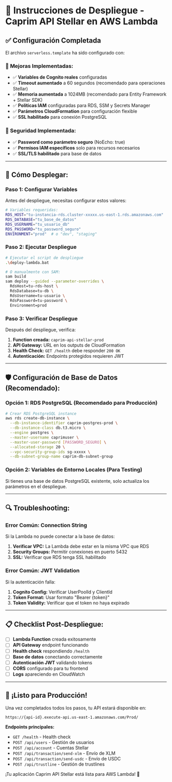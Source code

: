 # 🚀 Instrucciones de Despliegue - Caprim API Stellar en AWS Lambda

## ✅ Configuración Completada

El archivo `serverless.template` ha sido configurado con:

### 🔧 **Mejoras Implementadas:**
- ✅ **Variables de Cognito reales** configuradas
- ✅ **Timeout aumentado** a 60 segundos (recomendado para operaciones Stellar)
- ✅ **Memoria aumentada** a 1024MB (recomendado para Entity Framework + Stellar SDK)
- ✅ **Políticas IAM** configuradas para RDS, SSM y Secrets Manager
- ✅ **Parámetros CloudFormation** para configuración flexible
- ✅ **SSL habilitado** para conexión PostgreSQL

### 🔐 **Seguridad Implementada:**
- ✅ **Password como parámetro seguro** (NoEcho: true)
- ✅ **Permisos IAM específicos** solo para recursos necesarios
- ✅ **SSL/TLS habilitado** para base de datos

---

## 🎯 **Cómo Desplegar:**

### **Paso 1: Configurar Variables**
Antes del despliegue, necesitas configurar estos valores:

```bash
# Variables requeridas:
RDS_HOST="tu-instancia-rds.cluster-xxxxx.us-east-1.rds.amazonaws.com"
RDS_DATABASE="tu_base_de_datos"  
RDS_USERNAME="tu_usuario_db"
RDS_PASSWORD="tu_password_seguro"
ENVIRONMENT="prod"  # o "dev", "staging"
```

### **Paso 2: Ejecutar Despliegue**
```bash
# Ejecutar el script de despliegue
.\deploy-lambda.bat

# O manualmente con SAM:
sam build
sam deploy --guided --parameter-overrides \
  RdsHost=tu-rds-host \
  RdsDatabase=tu-db \
  RdsUsername=tu-usuario \
  RdsPassword=tu-password \
  Environment=prod
```

### **Paso 3: Verificar Despliegue**
Después del despliegue, verifica:

1. **Function creada:** `caprim-api-stellar-prod`
2. **API Gateway:** URL en los outputs de CloudFormation
3. **Health Check:** `GET /health` debe responder `200 OK`
4. **Autenticación:** Endpoints protegidos requieren JWT

---

## 🛡️ **Configuración de Base de Datos (Recomendado):**

### **Opción 1: RDS PostgreSQL (Recomendado para Producción)**
```bash
# Crear RDS PostgreSQL instance
aws rds create-db-instance \
  --db-instance-identifier caprim-postgres-prod \
  --db-instance-class db.t3.micro \
  --engine postgres \
  --master-username caprimuser \
  --master-user-password [PASSWORD_SEGURO] \
  --allocated-storage 20 \
  --vpc-security-group-ids sg-xxxxx \
  --db-subnet-group-name caprim-db-subnet-group
```

### **Opción 2: Variables de Entorno Locales (Para Testing)**
Si tienes una base de datos PostgreSQL existente, solo actualiza los parámetros en el despliegue.

---

## 🔍 **Troubleshooting:**

### **Error Común: Connection String**
Si la Lambda no puede conectar a la base de datos:

1. **Verificar VPC:** La Lambda debe estar en la misma VPC que RDS
2. **Security Groups:** Permitir conexiones en puerto 5432
3. **SSL:** Verificar que RDS tenga SSL habilitado

### **Error Común: JWT Validation**
Si la autenticación falla:

1. **Cognito Config:** Verificar UserPoolId y ClientId
2. **Token Format:** Usar formato "Bearer {token}"
3. **Token Validity:** Verificar que el token no haya expirado

---

## 📋 **Checklist Post-Despliegue:**

- [ ] **Lambda Function** creada exitosamente
- [ ] **API Gateway** endpoint funcionando
- [ ] **Health check** respondiendo `/health`
- [ ] **Base de datos** conectando correctamente
- [ ] **Autenticación JWT** validando tokens
- [ ] **CORS** configurado para tu frontend
- [ ] **Logs** apareciendo en CloudWatch

---

## 🎉 **¡Listo para Producción!**

Una vez completados todos los pasos, tu API estará disponible en:
```
https://{api-id}.execute-api.us-east-1.amazonaws.com/Prod/
```

**Endpoints principales:**
- `GET /health` - Health check
- `POST /api/users` - Gestión de usuarios  
- `POST /api/account` - Cuentas Stellar
- `POST /api/transaction/send-xlm` - Envío de XLM
- `POST /api/transaction/send-usdc` - Envío de USDC
- `POST /api/trustline` - Gestión de trustlines

¡Tu aplicación Caprim API Stellar está lista para AWS Lambda! 🚀